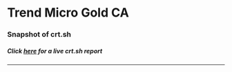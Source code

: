 # Trend Micro Gold CA
### Snapshot of crt.sh
##### Click [here](https://crt.sh/?q=98C967747ED97A1D9E1767A986B796165D9E95EFAD3D68FC5712E4AE97D5F21C) for a live crt.sh report

---

